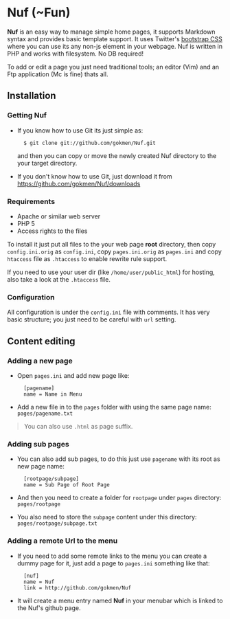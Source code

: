 # Nuf (~Fun)

**Nuf** is an easy way to manage simple home pages, it supports Markdown syntax
and provides basic template support. It uses Twitter's [bootstrap CSS](http://twitter.github.com/bootstrap/)
where you can use its any non-js element in your webpage. Nuf is written in PHP 
and works with filesystem. No DB required!

To add or edit a page you just need traditional tools; an editor (Vim) and an
Ftp application (Mc is fine) thats all.

## Installation

### Getting Nuf

- If you know how to use Git its just simple as:

        $ git clone git://github.com/gokmen/Nuf.git

  and then you can copy or move the newly created Nuf directory to the your
  target directory.

- If you don't know how to use Git, just download it from
  <https://github.com/gokmen/Nuf/downloads>

### Requirements

- Apache or similar web server
- PHP 5
- Access rights to the files

To install it just put all files to the your web page **root** directory, then
copy `config.ini.orig` as `config.ini`, copy `pages.ini.orig` as `pages.ini`
and copy `htaccess` file as `.htaccess` to enable rewrite rule support.

If you need to use your user dir (like `/home/user/public_html`) for hosting,
also take a look at the `.htaccess` file.

### Configuration

All configuration is under the `config.ini` file with comments.
It has very basic structure; you just need to be careful with `url` setting.

## Content editing

### Adding a new page

- Open `pages.ini` and add new page like:

        [pagename]
        name = Name in Menu

- Add a new file in to the `pages` folder with using the same page name:
  `pages/pagename.txt`

> You can also use `.html` as page suffix.

### Adding sub pages

- You can also add sub pages, to do this just use `pagename` with its root
  as new page name:

        [rootpage/subpage]
        name = Sub Page of Root Page

- And then you need to create a folder for `rootpage` under `pages`
  directory: `pages/rootpage`
- You also need to store the `subpage` content under this directory:
  `pages/rootpage/subpage.txt`

### Adding a remote Url to the menu

- If you need to add some remote links to the menu you can create a dummy page
  for it, just add a page to `pages.ini` something like that:

        [nuf]
        name = Nuf
        link = http://github.com/gokmen/Nuf

- It will create a menu entry named **Nuf** in your menubar which is
  linked to the Nuf's github page.

